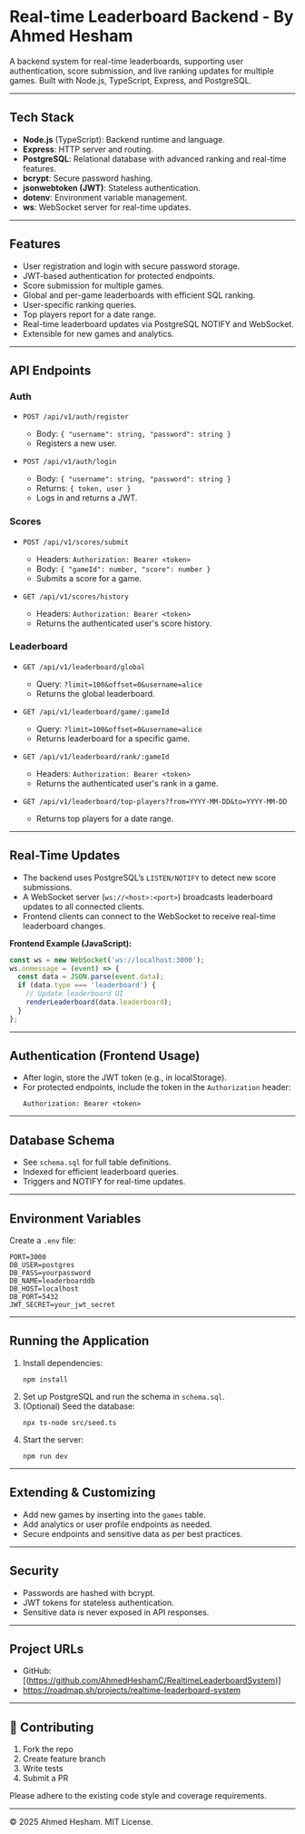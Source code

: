 # Real-time Leaderboard Backend - By Ahmed Hesham

A backend system for real-time leaderboards, supporting user authentication, score submission, and live ranking updates for multiple games. Built with Node.js, TypeScript, Express, and PostgreSQL.

---

## Tech Stack

- **Node.js** (TypeScript): Backend runtime and language.
- **Express**: HTTP server and routing.
- **PostgreSQL**: Relational database with advanced ranking and real-time features.
- **bcrypt**: Secure password hashing.
- **jsonwebtoken (JWT)**: Stateless authentication.
- **dotenv**: Environment variable management.
- **ws**: WebSocket server for real-time updates.

---

## Features

- User registration and login with secure password storage.
- JWT-based authentication for protected endpoints.
- Score submission for multiple games.
- Global and per-game leaderboards with efficient SQL ranking.
- User-specific ranking queries.
- Top players report for a date range.
- Real-time leaderboard updates via PostgreSQL NOTIFY and WebSocket.
- Extensible for new games and analytics.

---

## API Endpoints

### Auth

- `POST /api/v1/auth/register`
  - Body: `{ "username": string, "password": string }`
  - Registers a new user.

- `POST /api/v1/auth/login`
  - Body: `{ "username": string, "password": string }`
  - Returns: `{ token, user }`
  - Logs in and returns a JWT.

### Scores

- `POST /api/v1/scores/submit`
  - Headers: `Authorization: Bearer <token>`
  - Body: `{ "gameId": number, "score": number }`
  - Submits a score for a game.

- `GET /api/v1/scores/history`
  - Headers: `Authorization: Bearer <token>`
  - Returns the authenticated user's score history.

### Leaderboard

- `GET /api/v1/leaderboard/global`
  - Query: `?limit=100&offset=0&username=alice`
  - Returns the global leaderboard.

- `GET /api/v1/leaderboard/game/:gameId`
  - Query: `?limit=100&offset=0&username=alice`
  - Returns leaderboard for a specific game.

- `GET /api/v1/leaderboard/rank/:gameId`
  - Headers: `Authorization: Bearer <token>`
  - Returns the authenticated user's rank in a game.

- `GET /api/v1/leaderboard/top-players?from=YYYY-MM-DD&to=YYYY-MM-DD`
  - Returns top players for a date range.

---

## Real-Time Updates

- The backend uses PostgreSQL’s `LISTEN/NOTIFY` to detect new score submissions.
- A WebSocket server (`ws://<host>:<port>`) broadcasts leaderboard updates to all connected clients.
- Frontend clients can connect to the WebSocket to receive real-time leaderboard changes.

**Frontend Example (JavaScript):**
```js
const ws = new WebSocket('ws://localhost:3000');
ws.onmessage = (event) => {
  const data = JSON.parse(event.data);
  if (data.type === 'leaderboard') {
    // Update leaderboard UI
    renderLeaderboard(data.leaderboard);
  }
};
```

---

## Authentication (Frontend Usage)

- After login, store the JWT token (e.g., in localStorage).
- For protected endpoints, include the token in the `Authorization` header:
  ```
  Authorization: Bearer <token>
  ```

---

## Database Schema

- See `schema.sql` for full table definitions.
- Indexed for efficient leaderboard queries.
- Triggers and NOTIFY for real-time updates.

---

## Environment Variables

Create a `.env` file:
```
PORT=3000
DB_USER=postgres
DB_PASS=yourpassword
DB_NAME=leaderboarddb
DB_HOST=localhost
DB_PORT=5432
JWT_SECRET=your_jwt_secret
```

---

## Running the Application

1. Install dependencies:
   ```
   npm install
   ```
2. Set up PostgreSQL and run the schema in `schema.sql`.
3. (Optional) Seed the database:
   ```
   npx ts-node src/seed.ts
   ```
4. Start the server:
   ```
   npm run dev
   ```

---

## Extending & Customizing

- Add new games by inserting into the `games` table.
- Add analytics or user profile endpoints as needed.
- Secure endpoints and sensitive data as per best practices.

---

## Security

- Passwords are hashed with bcrypt.
- JWT tokens for stateless authentication.
- Sensitive data is never exposed in API responses.

---

## Project URLs
- GitHub: [(https://github.com/AhmedHeshamC/RealtimeLeaderboardSystem)]
- https://roadmap.sh/projects/realtime-leaderboard-system

---

## 🤝 Contributing

1. Fork the repo
2. Create feature branch
3. Write tests
4. Submit a PR

Please adhere to the existing code style and coverage requirements.

---

© 2025 Ahmed Hesham. MIT License.
